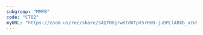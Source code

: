 ```yaml
---
subgroup: "MMPB"
code: "CT02"
myURL: "https://zoom.us/rec/share/sAQfH0jrwKtdUTpX5rH6B-juDPLlABXb_u7uMuWbWnE3hgSJ0Yk1707hlt7QWTvw.VDGlbrBGIBfkFyBG"
---
```

